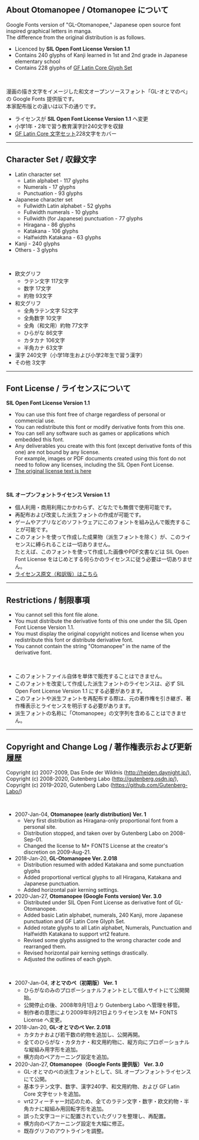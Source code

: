 ## About Otomanopee / Otomanopee について

Google Fonts version of "GL-Otomanopee," Japanese open source font inspired graphical letters in manga.  
The difference from the original distribution is as follows.

* Licenced by **SIL Open Font License Version 1.1**
* Contains 240 glyphs of Kanji learned in 1st and 2nd grade in Japanese elementary school
* Contains 228 glyphs of [GF Latin Core Glyph Set](https://github.com/googlefonts/gftools/blob/master/Lib/gftools/encodings/latin_unique-glyphs.nam)

<br/>

漫画の描き文字をイメージした和文オープンソースフォント「GL-オとマのペ」の Google Fonts 提供版です。  
本家配布版との違いは以下の通りです。

* ライセンスが **SIL Open Font License Version 1.1** へ変更
* 小学1年・2年で習う教育漢字計240文字を収録
* [GF Latin Core 文字セット](https://github.com/googlefonts/gftools/blob/master/Lib/gftools/encodings/latin_unique-glyphs.nam)228文字をカバー

******

## Character Set / 収録文字

* Latin character set
	* Latin alphabet - 117 glyphs
	* Numerals - 17 glyphs
	* Punctuation - 93 glyphs
* Japanese character set
	* Fullwidth Latin alphabet - 52 glyphs
	* Fullwidth numerals - 10 glyphs
	* Fullwidth (for Japanese) punctuation - 77 glyphs
	* Hiragana - 86 glyphs
	* Katakana - 106 glyphs
	* Halfwidth Katakana - 63 glyphs
* Kanji - 240 glyphs
* Others - 3 glyphs

<br/>

* 欧文グリフ
	* ラテン文字 117文字
	* 数字 17文字
	* 約物 93文字
* 和文グリフ
	* 全角ラテン文字 52文字
	* 全角数字 10文字
	* 全角（和文用）約物 77文字
	* ひらがな 86文字
	* カタカナ 106文字
	* 半角カナ 63文字
* 漢字 240文字（小学1年生および小学2年生で習う漢字）
* その他 3文字

******

## Font License / ライセンスについて

**SIL Open Font License Version 1.1**

* You can use this font free of charge regardless of personal or commercial use.
* You can redistribute this font or modify derivative fonts from this one.
* You can sell any software such as games or applications which embedded this font.
* Any deliverables you create with this font (except derivative fonts of this one) are not bound by any license.  
For example, images or PDF documents created using this font do not need to follow any licenses, including the SIL Open Font License.
* [The original license text is here](https://scripts.sil.org/OFL)

<br/>

**SIL オープンフォントライセンス Version 1.1**

* 個人利用・商用利用にかかわらず、どなたでも無償で使用可能です。
* 再配布および改変した派生フォントの作成が可能です。
* ゲームやアプリなどのソフトウェアにこのフォントを組み込んで販売することが可能です。
* このフォントを使って作成した成果物（派生フォントを除く）が、このライセンスに縛られることは一切ありません。  
たとえば、このフォントを使って作成した画像やPDF文書などは SIL Open Font License をはじめとする何らかのライセンスに従う必要は一切ありません。
* [ライセンス原文（和訳版）はこちら](https://ja.osdn.net/projects/opensource/wiki/SIL_Open_Font_License_1.1)

******

## Restrictions / 制限事項

* You cannot sell this font file alone.
* You must distribute the derivative fonts of this one under the SIL Open Font License Version 1.1.
* You must display the original copyright notices and license when you redistribute this font or distribute derivative font.
* You cannot contain the string "Otomanopee" in the name of the derivative font.

<br/>

* このフォントファイル自体を単体で販売することはできません。
* このフォントを改変して作成した派生フォントのライセンスは、必ず SIL Open Font License Version 1.1 にする必要があります。
* このフォントや派生フォントを再配布する際は、元の著作権を引き継ぎ、著作権表示とライセンスを明示する必要があります。
* 派生フォントの名称に「Otomanopee」の文字列を含めることはできません。

******

## Copyright and Change Log / 著作権表示および更新履歴

Copyright (c) 2007-2009, Das Ende der Wildnis (http://heiden.daynight.jp/),  
Copyright (c) 2008-2020, Gutenberg Labo (http://gutenberg.osdn.jp/),  
Copyright (c) 2019-2020, Gutenberg Labo (https://github.com/Gutenberg-Labo/)

<br/>

* 2007-Jan-04, **Otomanopee (early distribution) Ver. 1**
	* Very first distribution as Hiragana-only proportional font from a personal site.
	* Distribution stopped, and taken over by Gutenberg Labo on 2008-Sep-01.
	* Changed the license to M+ FONTS License at the creator's discretion on 2009-Aug-21.
* 2018-Jan-20, **GL-Otomanopee Ver. 2.018**
	* Distribution resumed with added Katakana and some punctuation glyphs
	* Added proportional vertical glyphs to all Hiragana, Katakana and Japanese punctuation.
	* Added horizontal pair kerning settings.
* 2020-Jan-27, **Otomanopee (Google Fonts version) Ver. 3.0**  
	* Distributed under SIL Open Font License as derivative font of GL-Otomanopee.
	* Added basic Latin alphabet, numerals, 240 Kanji, more Japanese punctuation and GF Latin Core Glyph Set.
	* Added rotate glyphs to all Latin alphabet, Numerals, Punctuation and Halfwidth Katakana to support vrt2 feature.
	* Revised some glyphs assigned to the wrong character code and rearranged them.
	* Revised horizontal pair kerning settings drastically.
	* Adjusted the outlines of each glyph.

<br/>

* 2007-Jan-04, **オとマのペ（初期版） Ver. 1**
	* ひらがなのみのプロポーショナルフォントとして個人サイトにて公開開始。
	* 公開停止の後、2008年9月1日より Gutenberg Labo へ管理を移管。
	* 制作者の意思により2009年9月21日よりライセンスを M+ FONTS License へ変更。
* 2018-Jan-20, **GL-オとマのペ Ver. 2.018**
	* カタカナおよび若干数の約物を追加し、公開再開。
	* 全てのひらがな・カタカナ・和文用約物に、縦方向にプロポーショナルな縦組み用字形を追加。
	* 横方向のペアカーニング設定を追加。
* 2020-Jan-27, **Otomanopee（Google Fonts 提供版） Ver. 3.0**
	* GL-オとマのペの派生フォントとして、SIL オープンフォントライセンスにて公開。
	* 基本ラテン文字、数字、漢字240字、和文用約物、および GF Latin Core 文字セットを追加。
	* vrt2フィーチャー対応のため、全てのラテン文字・数字・欧文約物・半角カナに縦組み用回転字形を追加。
	* 誤った文字コードに配置されていたグリフを整理し、再配置。
	* 横方向のペアカーニング設定を大幅に修正。
	* 既存グリフのアウトラインを調整。
